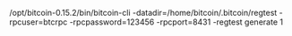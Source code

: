 /opt/bitcoin-0.15.2/bin/bitcoin-cli -datadir=/home/bitcoin/.bitcoin/regtest -rpcuser=btcrpc -rpcpassword=123456 -rpcport=8431 -regtest generate 1
